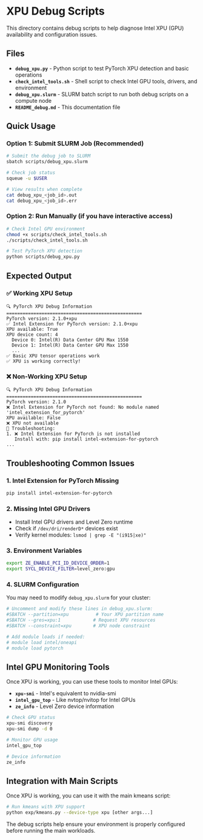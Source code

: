 # XPU Debug Scripts

This directory contains debug scripts to help diagnose Intel XPU (GPU) availability and configuration issues.

## Files

- **`debug_xpu.py`** - Python script to test PyTorch XPU detection and basic operations
- **`check_intel_tools.sh`** - Shell script to check Intel GPU tools, drivers, and environment
- **`debug_xpu.slurm`** - SLURM batch script to run both debug scripts on a compute node
- **`README_debug.md`** - This documentation file

## Quick Usage

### Option 1: Submit SLURM Job (Recommended)

```bash
# Submit the debug job to SLURM
sbatch scripts/debug_xpu.slurm

# Check job status
squeue -u $USER

# View results when complete
cat debug_xpu_<job_id>.out
cat debug_xpu_<job_id>.err
```

### Option 2: Run Manually (if you have interactive access)

```bash
# Check Intel GPU environment
chmod +x scripts/check_intel_tools.sh
./scripts/check_intel_tools.sh

# Test PyTorch XPU detection
python scripts/debug_xpu.py
```

## Expected Output

### ✅ Working XPU Setup
```
🔍 PyTorch XPU Debug Information
==================================================
PyTorch version: 2.1.0+xpu
✅ Intel Extension for PyTorch version: 2.1.0+xpu
XPU available: True
XPU device count: 4
  Device 0: Intel(R) Data Center GPU Max 1550
  Device 1: Intel(R) Data Center GPU Max 1550
  ...
✅ Basic XPU tensor operations work
✅ XPU is working correctly!
```

### ❌ Non-Working XPU Setup
```
🔍 PyTorch XPU Debug Information
==================================================
PyTorch version: 2.1.0
❌ Intel Extension for PyTorch not found: No module named 'intel_extension_for_pytorch'
XPU available: False
❌ XPU not available
🔧 Troubleshooting:
1. ❌ Intel Extension for PyTorch is not installed
   Install with: pip install intel-extension-for-pytorch
...
```

## Troubleshooting Common Issues

### 1. Intel Extension for PyTorch Missing
```bash
pip install intel-extension-for-pytorch
```

### 2. Missing Intel GPU Drivers
- Install Intel GPU drivers and Level Zero runtime
- Check if `/dev/dri/renderD*` devices exist
- Verify kernel modules: `lsmod | grep -E "(i915|xe)"`

### 3. Environment Variables
```bash
export ZE_ENABLE_PCI_ID_DEVICE_ORDER=1
export SYCL_DEVICE_FILTER=level_zero:gpu
```

### 4. SLURM Configuration
You may need to modify `debug_xpu.slurm` for your cluster:

```bash
# Uncomment and modify these lines in debug_xpu.slurm:
#SBATCH --partition=xpu          # Your XPU partition name
#SBATCH --gres=xpu:1            # Request XPU resources
#SBATCH --constraint=xpu        # XPU node constraint

# Add module loads if needed:
# module load intel/oneapi
# module load pytorch
```

## Intel GPU Monitoring Tools

Once XPU is working, you can use these tools to monitor Intel GPUs:

- **`xpu-smi`** - Intel's equivalent to nvidia-smi
- **`intel_gpu_top`** - Like nvtop/nvitop for Intel GPUs  
- **`ze_info`** - Level Zero device information

```bash
# Check GPU status
xpu-smi discovery
xpu-smi dump -d 0

# Monitor GPU usage
intel_gpu_top

# Device information
ze_info
```

## Integration with Main Scripts

Once XPU is working, you can use it with the main kmeans script:

```bash
# Run kmeans with XPU support
python exp/kmeans.py --device-type xpu [other args...]
```

The debug scripts help ensure your environment is properly configured before running the main workloads.

